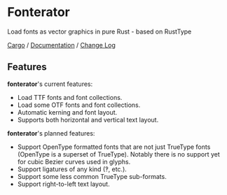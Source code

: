 # Fonterator
Load fonts as vector graphics in pure Rust - based on RustType

[Cargo](https://crates.io/crates/fonterator) /
[Documentation](https://docs.rs/fonterator) /
[Change Log](http://plopgrizzly.com/fonterator/changelog.html)

## Features
**fonterator**'s current features:
* Load TTF fonts and font collections.
* Load some OTF fonts and font collections.
* Automatic kerning and font layout.
* Supports both horizontal and vertical text layout.

**fonterator**'s planned features:
* Support OpenType formatted fonts that are not just TrueType fonts (OpenType is
a superset of TrueType). Notably there is no support yet for cubic Bezier curves
used in glyphs.
* Support ligatures of any kind (‽, etc.).
* Support some less common TrueType sub-formats.
* Support right-to-left text layout.
